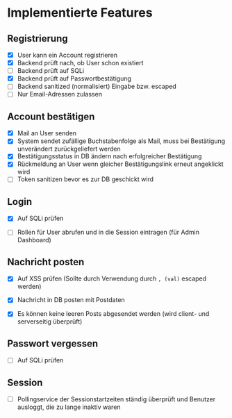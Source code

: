 # Implementierte Features

## Registrierung
- [X] User kann ein Account registrieren
- [X] Backend prüft nach, ob User schon existiert
- [ ] Backend prüft auf SQLi
- [X] Backend prüft auf Passwortbestätigung
- [ ] Backend sanitized (normalisiert) Eingabe bzw. escaped
- [ ] Nur Email-Adressen zulassen

## Account bestätigen
- [X] Mail an User senden
- [X] System sendet zufällige Buchstabenfolge als Mail, muss bei Bestätigung unverändert zurückgeliefert werden
- [X] Bestätigungsstatus in DB ändern nach erfolgreicher Bestätigung
- [X] Rückmeldung an User wenn gleicher Bestätigungslink erneut angeklickt wird
- [ ] Token sanitizen bevor es zur DB geschickt wird

## Login
- [X] Auf SQLi prüfen
- [ ] Rollen für User abrufen und in die Session eintragen (für Admin Dashboard)


## Nachricht posten
- [X] Auf XSS prüfen (Sollte durch Verwendung durch `, (val)` escaped werden)
- [X] Nachricht in DB posten mit Postdaten
- [X] Es können keine leeren Posts abgesendet werden (wird client- und serverseitig überprüft)


## Passwort vergessen
- [ ] Auf SQLi prüfen

## Session
- [ ] Pollingservice der Sessionstartzeiten ständig überprüft und Benutzer ausloggt, die zu lange inaktiv waren